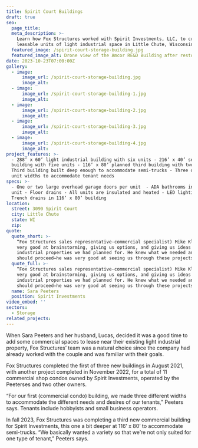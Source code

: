 ```yaml
---
title: Spirit Court Buildings
draft: true
seo:
  page_title:
  meta_description: >-
    Learn how Fox Structures worked with Spirit Investments, LLC, to create 11
    leasable units of light industrial space in Little Chute, Wisconsin.
  featured_image: /spirit-court-storage-building.jpg
  featured_image_alt: Drone view of the Amcor RE&D Building after restoration by Fox Structures
date: 2023-10-23T07:00:00Z
gallery:
  - image:
      image_url: /spirit-court-storage-building.jpg
      image_alt:
  - image:
      image_url: /spirit-court-storage-building-1.jpg
      image_alt:
  - image:
      image_url: /spirit-court-storage-building-2.jpg
      image_alt:
  - image:
      image_url: /spirit-court-storage-building-3.jpg
      image_alt:
  - image:
      image_url: /spirit-court-storage-building-4.jpg
      image_alt:
project_features: >-
  - 288’ x 60’ light industrial building with six units - 216’ x 40’ second
  building with five units - 116’ x 80’ planned third building with two units -
  Third building built deep enough to accommodate semi-trucks - Three different
  unit widths to accommodate tenant needs
specs: >-
  - One or two large overhead garage doors per unit  - ADA bathrooms in each
  unit - Floor drains - All units are insulated and heated - LED lighting -
  Trench drains in 116’ x 80’ building
location:
  street: 3090 Spirit Court
  city: Little Chute
  state: WI
  zip:
quote:
  quote_short: >-
    “Fox Structures sales representative-commercial specialist) Mike Klarner was
    very good at brainstorming, giving us options, and giving us ideas for the
    industrial properties we had planned for. He knew what we needed and how we
    should proceed—he was very good at seeing us through these projects.”
  quote_full: >-
    “Fox Structures sales representative-commercial specialist) Mike Klarner was
    very good at brainstorming, giving us options, and giving us ideas for the
    industrial properties we had planned for. He knew what we needed and how we
    should proceed—he was very good at seeing us through these projects.”
  name: Sara Peeters
  position: Spirit Investments
video_embed: ''
sectors:
  - Storage
related_projects:
---
```

When Sara Peeters and her husband, Lucas, decided it was a good time to add some commercial spaces to lease near their existing light industrial property, Fox Structures’ team was a natural choice since the company had already worked with the couple and was familiar with their goals.

Fox Structures completed the first of three new buildings in August 2021, with another project completed in November 2022, for a total of 11 commercial shop condos owned by Spirit Investments, operated by the Peeterses and two other owners.

“For our first (commercial condo) building, we made three different widths to accommodate the different needs and desires of our tenants,” Peeters says. Tenants include hobbyists and small business operators.

In fall 2023, Fox Structures was completing a third new commercial building for Spirit Investments, this one a bit deeper at 116’ x 80’ to accommodate semi-trucks. “We basically wanted a variety so that we’re not only suited for one type of tenant,” Peeters says.
